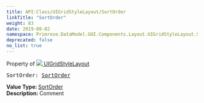 ```yaml
---
title: API:Class/UIGridStyleLayout/SortOrder
linkTitle: "SortOrder"
weight: 83
date: 2019-08-02
namespace: Primrose.DataModel.GUI.Components.Layout.UIGridStyleLayout.SortOrder
deprecated: false
no_list: true
---
```

Property of <a href="/docs/api-reference/Class/UIGridStyleLayout"><img src="/icons/silk/form.png"/>&nbsp;UIGridStyleLayout</a>
<pre class="method-declaration">
SortOrder: <a class="type" href="/docs/api-reference/Enum/SortOrder">SortOrder</a></pre>
<b>Value Type: </b>
<a class="type" href="/docs/api-reference/Enum/SortOrder">SortOrder</a>
<br/>
<b>Description: </b>
Comment

